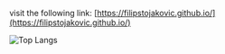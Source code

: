 

visit the following link:
[https://filipstojakovic.github.io/](https://filipstojakovic.github.io/)

![Top Langs](https://github-readme-stats.vercel.app/api/top-langs/?username=filipstojakovic&theme=radical&size_weight=0.5&hide=c%2B%2B)